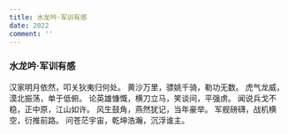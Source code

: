 ```yaml
---
title: 水龙吟·军训有感
date: 2022
comment: ''
---
```

### 水龙吟·军训有感

汉家明月依然，叩关狄夷归何处。
黄沙万里，骠姚千骑，勒功无数。
虎气龙威，漠北振荡，单于低俯。
论英雄慷慨，横刀立马，笑谈间，平强虏。
闻说兵戈不稳，正中原，江山如许。
风生鼓角，燕然犹记，当年豪举。
军舰磅礴，战机横空，衍推前路。
问苍茫宇宙，乾坤浩瀚，沉浮谁主。